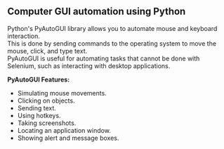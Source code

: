 ## Computer GUI automation using Python


Python's PyAutoGUI library allows you to automate mouse and keyboard interaction.     
This is done by sending commands to the operating system to move the mouse, click, and type text.   
PyAutoGUI is useful for automating tasks that cannot be done with Selenium, such as interacting with desktop applications.   

**PyAutoGUI Features:**
- Simulating mouse movements.   
- Clicking on objects.   
- Sending text.   
- Using hotkeys.
- Taking screenshots.   
- Locating an application window.
- Showing alert and message boxes. 
